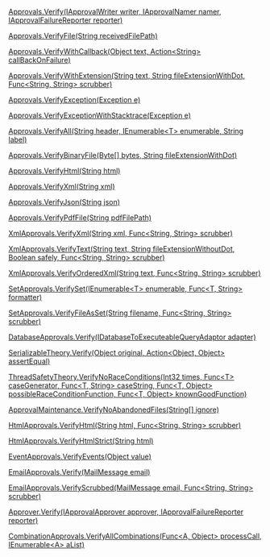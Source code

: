 ﻿[Approvals.Verify(IApprovalWriter writer, IApprovalNamer namer, IApprovalFailureReporter reporter)](https://github.com/approvals/ApprovalTests.Net/blob/master/src/ApprovalTests/Approvals.cs#L45)  
  
[Approvals.VerifyFile(String receivedFilePath)](https://github.com/approvals/ApprovalTests.Net/blob/master/src/ApprovalTests/Approvals.cs#L125)  
  
[Approvals.VerifyWithCallback(Object text, Action&lt;String> callBackOnFailure)](https://github.com/approvals/ApprovalTests.Net/blob/master/src/ApprovalTests/Approvals.cs#L135)  
  
[Approvals.VerifyWithExtension(String text, String fileExtensionWithDot, Func&lt;String, String> scrubber)](https://github.com/approvals/ApprovalTests.Net/blob/master/src/ApprovalTests/Approvals.cs#L177)  
  
[Approvals.VerifyException(Exception e)](https://github.com/approvals/ApprovalTests.Net/blob/master/src/ApprovalTests/Approvals.cs#L196)  
  
[Approvals.VerifyExceptionWithStacktrace(Exception e)](https://github.com/approvals/ApprovalTests.Net/blob/master/src/ApprovalTests/Approvals.cs#L201)  
  
[Approvals.VerifyAll(String header, IEnumerable&lt;T> enumerable, String label)](https://github.com/approvals/ApprovalTests.Net/blob/master/src/ApprovalTests/Approvals.cs#L210)  
  
[Approvals.VerifyBinaryFile(Byte[] bytes, String fileExtensionWithDot)](https://github.com/approvals/ApprovalTests.Net/blob/master/src/ApprovalTests/Approvals.cs#L258)  
  
[Approvals.VerifyHtml(String html)](https://github.com/approvals/ApprovalTests.Net/blob/master/src/ApprovalTests/Approvals.cs#L264)  
  
[Approvals.VerifyXml(String xml)](https://github.com/approvals/ApprovalTests.Net/blob/master/src/ApprovalTests/Approvals.cs#L269)  
  
[Approvals.VerifyJson(String json)](https://github.com/approvals/ApprovalTests.Net/blob/master/src/ApprovalTests/Approvals.cs#L274)  
  
[Approvals.VerifyPdfFile(String pdfFilePath)](https://github.com/approvals/ApprovalTests.Net/blob/master/src/ApprovalTests/Approvals.cs#L294)  
  
[XmlApprovals.VerifyXml(String xml, Func&lt;String, String> scrubber)](https://github.com/approvals/ApprovalTests.Net/blob/master/src/ApprovalTests/Xml/XmlApprovals.cs#L10)  
  
[XmlApprovals.VerifyText(String text, String fileExtensionWithoutDot, Boolean safely, Func&lt;String, String> scrubber)](https://github.com/approvals/ApprovalTests.Net/blob/master/src/ApprovalTests/Xml/XmlApprovals.cs#L18)  
  
[XmlApprovals.VerifyOrderedXml(String text, Func&lt;String, String> scrubber)](https://github.com/approvals/ApprovalTests.Net/blob/master/src/ApprovalTests/Xml/XmlApprovals.cs#L29)  
  
[SetApprovals.VerifySet(IEnumerable&lt;T> enumerable, Func&lt;T, String> formatter)](https://github.com/approvals/ApprovalTests.Net/blob/master/src/ApprovalTests/Set/SetApprovals.cs#L15)  
  
[SetApprovals.VerifyFileAsSet(String filename, Func&lt;String, String> scrubber)](https://github.com/approvals/ApprovalTests.Net/blob/master/src/ApprovalTests/Set/SetApprovals.cs#L40)  
  
[DatabaseApprovals.Verify(IDatabaseToExecuteableQueryAdaptor adapter)](https://github.com/approvals/ApprovalTests.Net/blob/master/src/ApprovalTests/Persistence/DatabaseApprovals.cs#L10)  
  
[SerializableTheory.Verify(Object original, Action&lt;Object, Object> assertEqual)](https://github.com/approvals/ApprovalTests.Net/blob/master/src/ApprovalTests/TheoryTests/SerializableTheory.cs#L9)  
  
[ThreadSafetyTheory.VerifyNoRaceConditions(Int32 times, Func&lt;T> caseGenerator, Func&lt;T, String> caseString, Func&lt;T, Object> possibleRaceConditionFunction, Func&lt;T, Object> knownGoodFunction)](https://github.com/approvals/ApprovalTests.Net/blob/master/src/ApprovalTests/TheoryTests/ThreadSafetyTheory.cs#L13)  
  
[ApprovalMaintenance.VerifyNoAbandonedFiles(String[] ignore)](https://github.com/approvals/ApprovalTests.Net/blob/master/src/ApprovalTests/Maintenance/ApprovalMaintenance.cs#L77)  
  
[HtmlApprovals.VerifyHtml(String html, Func&lt;String, String> scrubber)](https://github.com/approvals/ApprovalTests.Net/blob/master/src/ApprovalTests/Html/HtmlApprovals.cs#L8)  
  
[HtmlApprovals.VerifyHtmlStrict(String html)](https://github.com/approvals/ApprovalTests.Net/blob/master/src/ApprovalTests/Html/HtmlApprovals.cs#L16)  
  
[EventApprovals.VerifyEvents(Object value)](https://github.com/approvals/ApprovalTests.Net/blob/master/src/ApprovalTests/Events/EventApprovals.cs#L10)  
  
[EmailApprovals.Verify(MailMessage email)](https://github.com/approvals/ApprovalTests.Net/blob/master/src/ApprovalTests/Email/EmailApprovals.cs#L13)  
  
[EmailApprovals.VerifyScrubbed(MailMessage email, Func&lt;String, String> scrubber)](https://github.com/approvals/ApprovalTests.Net/blob/master/src/ApprovalTests/Email/EmailApprovals.cs#L17)  
  
[Approver.Verify(IApprovalApprover approver, IApprovalFailureReporter reporter)](https://github.com/approvals/ApprovalTests.Net/blob/master/src/ApprovalTests/Core/Approver.cs#L5)  
  
[CombinationApprovals.VerifyAllCombinations(Func&lt;A, Object> processCall, IEnumerable&lt;A> aList)](https://github.com/approvals/ApprovalTests.Net/blob/master/src/ApprovalTests/Combinations/CombinationApprovals.cs#L12)